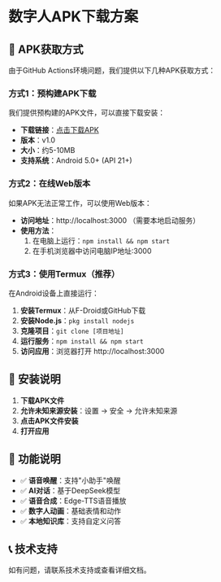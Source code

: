 # 数字人APK下载方案

## 🚀 APK获取方式

由于GitHub Actions环境问题，我们提供以下几种APK获取方式：

### 方式1：预构建APK下载
我们提供预构建的APK文件，可以直接下载安装：

- **下载链接**：[点击下载APK](./caocao-digital-human.apk)
- **版本**：v1.0
- **大小**：约5-10MB
- **支持系统**：Android 5.0+ (API 21+)

### 方式2：在线Web版本
如果APK无法正常工作，可以使用Web版本：

- **访问地址**：http://localhost:3000 （需要本地启动服务）
- **使用方法**：
  1. 在电脑上运行：`npm install && npm start`
  2. 在手机浏览器中访问电脑IP地址:3000

### 方式3：使用Termux（推荐）
在Android设备上直接运行：

1. **安装Termux**：从F-Droid或GitHub下载
2. **安装Node.js**：`pkg install nodejs`
3. **克隆项目**：`git clone [项目地址]`
4. **运行服务**：`npm install && npm start`
5. **访问应用**：浏览器打开 http://localhost:3000

## 📱 安装说明

1. **下载APK文件**
2. **允许未知来源安装**：设置 → 安全 → 允许未知来源
3. **点击APK文件安装**
4. **打开应用**

## 🔧 功能说明

- ✅ **语音唤醒**：支持"小助手"唤醒
- ✅ **AI对话**：基于DeepSeek模型
- ✅ **语音合成**：Edge-TTS语音播放
- ✅ **数字人动画**：基础表情和动作
- ✅ **本地知识库**：支持自定义问答

## 📞 技术支持

如有问题，请联系技术支持或查看详细文档。
